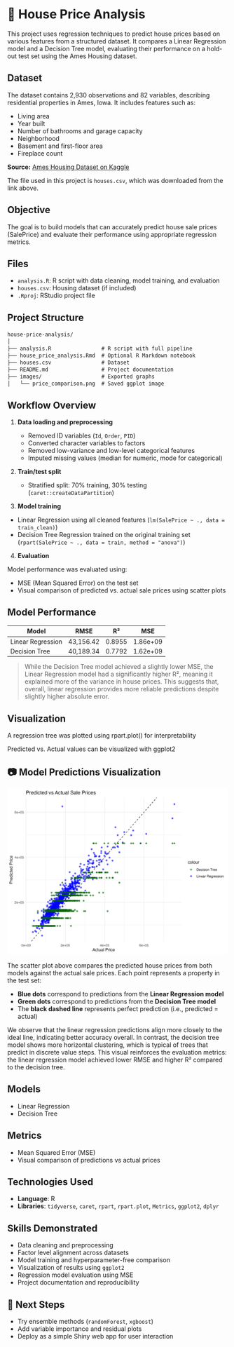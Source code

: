 # 🏡 House Price Analysis

This project uses regression techniques to predict house prices based on various features from a structured dataset. It compares a Linear Regression model and a Decision Tree model, evaluating their performance on a hold-out test set using the Ames Housing dataset.

## Dataset
The dataset contains 2,930 observations and 82 variables, describing residential properties in Ames, Iowa. It includes features such as:

- Living area
- Year built
- Number of bathrooms and garage capacity
- Neighborhood
- Basement and first-floor area
- Fireplace count

**Source:** [Ames Housing Dataset on Kaggle](https://www.kaggle.com/datasets/prevek18/ames-housing-dataset?resource=download)

The file used in this project is `houses.csv`, which was downloaded from the link above.

## Objective
The goal is to build models that can accurately predict house sale prices (SalePrice) and evaluate their performance using appropriate regression metrics.

## Files
- `analysis.R`: R script with data cleaning, model training, and evaluation
- `houses.csv`: Housing dataset (if included)
- `.Rproj`: RStudio project file

## Project Structure
```
house-price-analysis/
│
├── analysis.R                # R script with full pipeline
├── house_price_analysis.Rmd  # Optional R Markdown notebook
├── houses.csv                # Dataset
├── README.md                 # Project documentation
├── images/                   # Exported graphs
│   └── price_comparison.png  # Saved ggplot image
```

## Workflow Overview
1. **Data loading and preprocessing**
   - Removed ID variables (`Id`, `Order`, `PID`)
   - Converted character variables to factors
   - Removed low-variance and low-level categorical features
   - Imputed missing values (median for numeric, mode for categorical)

2. **Train/test split**
   - Stratified split: 70% training, 30% testing (`caret::createDataPartition`)

3. **Model training**

- Linear Regression using all cleaned features (`lm(SalePrice ~ ., data = train_clean)`)
- Decision Tree Regression trained on the original training set (`rpart(SalePrice ~ ., data = train, method = "anova")`)

4. **Evaluation**

Model performance was evaluated using:

- MSE (Mean Squared Error) on the test set
- Visual comparison of predicted vs. actual sale prices using scatter plots


## Model Performance

| Model             | RMSE       | R²     | MSE         |
|------------------|------------|--------|-------------|
| Linear Regression| 43,156.42  | 0.8955 | 1.86e+09    |
| Decision Tree    | 40,189.34  | 0.7792 | 1.62e+09    |

> While the Decision Tree model achieved a slightly lower MSE, the Linear Regression model had a significantly higher R², meaning it explained more of the variance in house prices. This suggests that, overall, linear regression provides more reliable predictions despite slightly higher absolute error.


## Visualization
A regression tree was plotted using rpart.plot() for interpretability

Predicted vs. Actual values can be visualized with ggplot2

## 📷 Model Predictions Visualization

![Price Comparison](images/price_comparison.png)

The scatter plot above compares the predicted house prices from both models against the actual sale prices. Each point represents a property in the test set:

- **Blue dots** correspond to predictions from the **Linear Regression model**
- **Green dots** correspond to predictions from the **Decision Tree model**
- The **black dashed line** represents perfect prediction (i.e., predicted = actual)

We observe that the linear regression predictions align more closely to the ideal line, indicating better accuracy overall. In contrast, the decision tree model shows more horizontal clustering, which is typical of trees that predict in discrete value steps. This visual reinforces the evaluation metrics: the linear regression model achieved lower RMSE and higher R² compared to the decision tree.

## Models
- Linear Regression
- Decision Tree

## Metrics
- Mean Squared Error (MSE)
- Visual comparison of predictions vs actual prices

## Technologies Used
- **Language**: R
- **Libraries**: `tidyverse`, `caret`, `rpart`, `rpart.plot`, `Metrics`, `ggplot2`, `dplyr`

## Skills Demonstrated
- Data cleaning and preprocessing
- Factor level alignment across datasets
- Model training and hyperparameter-free comparison
- Visualization of results using `ggplot2`
- Regression model evaluation using MSE
- Project documentation and reproducibility

## 🚀 Next Steps

- Try ensemble methods (`randomForest`, `xgboost`)
- Add variable importance and residual plots
- Deploy as a simple Shiny web app for user interaction
